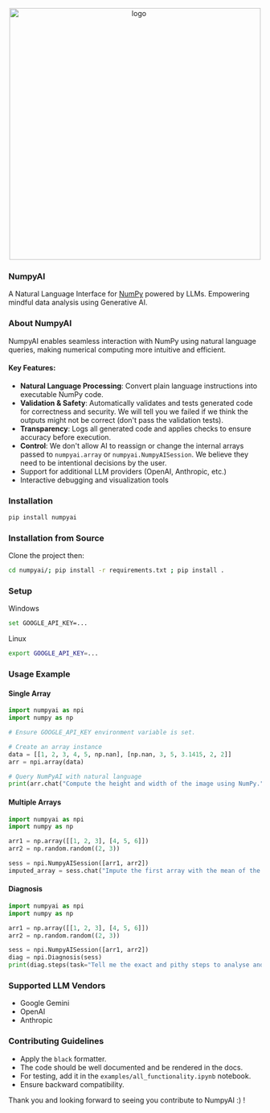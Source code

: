 <p align="center">
<img src="https://github.com/user-attachments/assets/7d6244d2-2a94-42c7-99e1-ba2953c21781" alt="logo" width="500">
</p>


### NumpyAI
A Natural Language Interface for [NumPy](https://github.com/numpy/numpy) powered by LLMs. Empowering mindful data analysis using Generative AI.

### About NumpyAI
NumpyAI enables seamless interaction with NumPy using natural language queries, making numerical computing more intuitive and efficient.

#### Key Features:
- **Natural Language Processing**: Convert plain language instructions into executable NumPy code.
- **Validation & Safety**: Automatically validates and tests generated code for correctness and security. We will tell you we failed if we think the outputs might not be correct (don't pass the validation tests).
- **Transparency**: Logs all generated code and applies checks to ensure accuracy before execution.
- **Control**: We don't allow AI to reassign or change the internal arrays passed to `numpyai.array` or `numpyai.NumpyAISession`. We believe they need to be intentional decisions by the user.
- Support for additional LLM providers (OpenAI, Anthropic, etc.)
- Interactive debugging and visualization tools


### Installation
```sh
pip install numpyai
```

### Installation from Source

Clone the project then:

```sh
cd numpyai/; pip install -r requirements.txt ; pip install .
```


### Setup

Windows
```sh
set GOOGLE_API_KEY=...
```

Linux
```sh
export GOOGLE_API_KEY=...
```

### Usage Example

#### Single Array
```python
import numpyai as npi
import numpy as np

# Ensure GOOGLE_API_KEY environment variable is set.

# Create an array instance
data = [[1, 2, 3, 4, 5, np.nan], [np.nan, 3, 5, 3.1415, 2, 2]]
arr = npi.array(data)

# Query NumPyAI with natural language
print(arr.chat("Compute the height and width of the image using NumPy."))  # Expected output: (2, 6)
```

#### Multiple Arrays
```python
import numpyai as npi
import numpy as np

arr1 = np.array([[1, 2, 3], [4, 5, 6]])
arr2 = np.random.random((2, 3))

sess = npi.NumpyAISession([arr1, arr2])
imputed_array = sess.chat("Impute the first array with the mean of the second array.")
```

#### Diagnosis
```python
import numpyai as npi
import numpy as np

arr1 = np.array([[1, 2, 3], [4, 5, 6]])
arr2 = np.random.random((2, 3))

sess = npi.NumpyAISession([arr1, arr2])
diag = npi.Diagnosis(sess)
print(diag.steps(task="Tell me the exact and pithy steps to analyse and select which ML model to use for this data. There should be no more than 7 steps"))
```

### Supported LLM Vendors
- Google Gemini
- OpenAI
- Anthropic

### Contributing Guidelines
- Apply the `black` formatter.
- The code should be well documented and be rendered in the docs.
- For testing, add it in the `examples/all_functionality.ipynb` notebook.
- Ensure backward compatibility.

Thank you and looking forward to seeing you contribute to NumpyAI :) !
